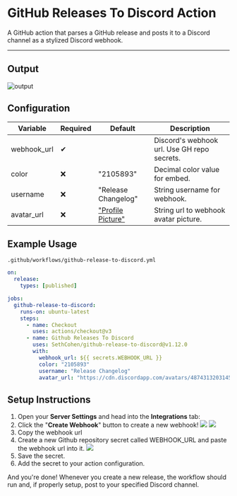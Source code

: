 # GitHub Releases To Discord Action
A GitHub action that parses a GitHub release and posts it to a Discord channel as a stylized Discord webhook.

---
## Output
![output](https://i.imgur.com/Zf3TXtb.png)

## Configuration

| Variable   | Required | Default                                                                                                   | Description                                |
|------------|----------|----------------------------------------------------------------------------------------------------------------|--------------------------------------------|
| webhook_url | ✔      |                                                                                                                | Discord's webhook url. Use GH repo secrets. |
| color      | ❌       | "2105893"                                                                                                      | Decimal color value for embed.             |
| username   | ❌       | "Release Changelog"                                                                                            | String username for webhook.               |
| avatar_url | ❌       | ["Profile Picture"](https://cdn.discordapp.com/avatars/487431320314576937/bd64361e4ba6313d561d54e78c9e7171.png) | String url to webhook avatar picture.      |

## Example Usage

`.github/workflows/github-release-to-discord.yml`
```yaml
on:
  release:
    types: [published]

jobs:
  github-release-to-discord:
    runs-on: ubuntu-latest
    steps:
      - name: Checkout
        uses: actions/checkout@v3
      - name: Github Releases To Discord
        uses: SethCohen/github-release-to-discord@v1.12.0
        with:
          webhook_url: ${{ secrets.WEBHOOK_URL }}
          color: "2105893"
          username: "Release Changelog"
          avatar_url: "https://cdn.discordapp.com/avatars/487431320314576937/bd64361e4ba6313d561d54e78c9e7171.png"
```

## Setup Instructions
1. Open your **Server Settings** and head into the **Integrations** tab:
2. Click the "**Create Webhook**" button to create a new webhook!
   ![](https://support.discord.com/hc/article_attachments/1500000463501/Screen_Shot_2020-12-15_at_4.41.53_PM.png)
   ![](https://support.discord.com/hc/article_attachments/360101553853/Screen_Shot_2020-12-15_at_4.51.38_PM.png)
3. Copy the webhook url
4. Create a new Github repository secret called WEBHOOK_URL and paste the webhook url into it.
   ![](https://i.imgur.com/hAaNOds.png)
5. Save the secret.
6. Add the secret to your action configuration.

And you're done! Whenever you create a new release, the workflow should run and, if properly setup, post to your specified Discord channel.
